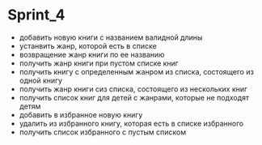 # Sprint_4
- добавить новую книги с названием валидной длины
- устанвить жанр, которой есть в списке
- возвращение жанр книги по ее названию
- получить жанр книги при пустом списке книг
- получить книгу с определенным жанром из списка, состоящего из одной книгу
- получить жанр книги сиз списка, состоящего из нескольких книг
- получить список книг для детей с жанрами, которые не подходят детям
- добавить в избранное новую книгу
- удалить из избранного книгу, которая есть в списке избранного
- получить список избранного с пустым списком  
